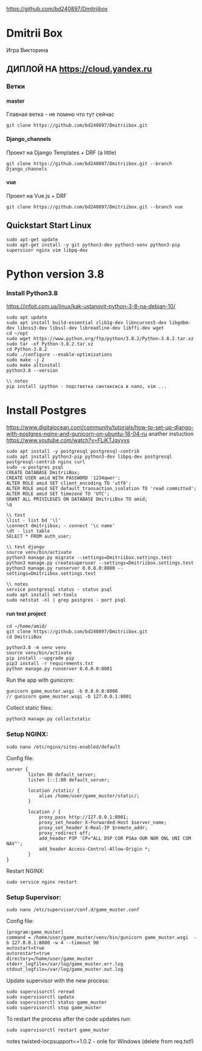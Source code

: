 https://github.com/bd240897/Dmitriibox

# Dmitrii Box

Игра Викторина

## ДИПЛОЙ НА https://cloud.yandex.ru

### Ветки

#### master
Главная ветка - не помню что тут сейчас

    git clone https://github.com/bd240897/Dmitriibox.git 

#### Django_channels
Проект на Django Templates + DRF (a little)

    git clone https://github.com/bd240897/Dmitriibox.git --branch Django_channels

#### vue
Проект на Vue.js + DRF

    git clone https://github.com/bd240897/Dmitriibox.git --branch vue

## Quickstart Start Linux
    sudo apt-get update
    sudo apt-get install -y git python3-dev python3-venv python3-pip supervisor nginx vim libpq-dev

# Python version 3.8
### Install Python3.8
https://infoit.com.ua/linux/kak-ustanovit-python-3-8-na-debian-10/

    sudo apt update
    sudo apt install build-essential zlib1g-dev libncurses5-dev libgdbm-dev libnss3-dev libssl-dev libreadline-dev libffi-dev wget
    cd ~/opt
    sudo wget https://www.python.org/ftp/python/3.8.2/Python-3.8.2.tar.xz
    sudo tar -xf Python-3.8.2.tar.xz
    cd Python-3.8.2
    sudo ./configure --enable-optimizations
    sudo make -j 2
    sudo make altinstall
    python3.8 --version
    
    \\ notes
    pip install ipython - подстветка синтаксиса в nano, vim ...

# Install Postgres
https://www.digitalocean.com/community/tutorials/how-to-set-up-django-with-postgres-nginx-and-gunicorn-on-ubuntu-18-04-ru
anather instuction
https://www.youtube.com/watch?v=FLiKTJqyyvs

    sudo apt install -y postgresql postgresql-contrib
    sudo apt install python3-pip python3-dev libpq-dev postgresql postgresql-contrib nginx curl
    sudo -u postgres psql
    CREATE DATABASE DmitriiBox;
    CREATE USER amid WITH PASSWORD '1234qwer';
    ALTER ROLE amid SET client_encoding TO 'utf8';
    ALTER ROLE amid SET default_transaction_isolation TO 'read committed';
    ALTER ROLE amid SET timezone TO 'UTC';
    GRANT ALL PRIVILEGES ON DATABASE DmitriiBox TO amid;
    \q

    \\ test
    \list - list bd '\l'
    \connect dmitriibox; - connect '\c name'
    \dt - list table
    SELECT * FROM auth_user;
    
    \\ test django
    source venv/bin/activate
    python3 manage.py migrate --settings=Dmitriibox.settings.test
    python3 manage.py createsuperuser --settings=Dmitriibox.settings.test
    python3 manage.py runserver 0.0.0.0:8000 --settings=Dmitriibox.settings.test
    
    \\ notes
    service postgresql status - status psql
    sudo apt install net-tools
    sudo netstat -nl | grep postgres - port psql

#### run test project
    cd ~/home/amid/
    git clone https://github.com/bd240897/Dmitriibox.git 
    cd DmitriiBox

    python3.8 -m venv venv   
    source venv/bin/activate
    pip install --upgrade pip
    pip3 install -r requirements.txt
    python manage.py runserver 0.0.0.0:8001

Run the app with gunicorn:

    gunicorn game_muster.wsgi -b 0.0.0.0:8000
    // gunicorn game_muster.wsgi -b 127.0.0.1:8001

Collect static files:

    python3 manage.py collectstatic 

### Setup NGINX:

    sudo nano /etc/nginx/sites-enabled/default
    
Config file:

    server {
            listen 80 default_server;
            listen [::]:80 default_server;

            location /static/ {
                alias /home/user/game_muster/static/; 
            }

            location / {
                proxy_pass http://127.0.0.1:8001;
                proxy_set_header X-Forwarded-Host $server_name;
                proxy_set_header X-Real-IP $remote_addr;
                proxy_redirect off;
                add_header P3P 'CP="ALL DSP COR PSAa OUR NOR ONL UNI COM NAV"';
                add_header Access-Control-Allow-Origin *;
            }
    }
    
Restart NGINX:
    
    sudo service nginx restart
    
    
### Setup Supervisor:

    sudo nano /etc/supervisor/conf.d/game_muster.conf

Config file:
    
    [program:game_muster]
    command = /home/user/game_muster/venv/bin/gunicorn game_muster.wsgi  -b 127.0.0.1:8000 -w 4 --timeout 90
    autostart=true
    autorestart=true
    directory=/home/user/game_muster 
    stderr_logfile=/var/log/game_muster.err.log
    stdout_logfile=/var/log/game_muster.out.log
    
Update supervisor with the new process:
    
    sudo supervisorctl reread
    sudo supervisorctl update
    sudo supervisorctl status game_muster
    sudo supervisorctl stop game_muster
    
To restart the process after the code updates run:

    sudo supervisorctl restart game_muster

notes
    twisted-iocpsupport==1.0.2 - onle for Windows (delete from req.txt!)

 